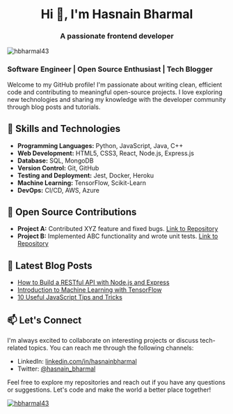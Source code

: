 <h1 align="center">Hi 👋, I'm Hasnain Bharmal</h1>
<h3 align="center">A passionate frontend developer</h3>

<p align="left"> <img src="https://komarev.com/ghpvc/?username=hbharmal43&label=Profile%20views&color=0e75b6&style=flat" alt="hbharmal43" /> </p>



### Software Engineer | Open Source Enthusiast | Tech Blogger

Welcome to my GitHub profile! I'm passionate about writing clean, efficient code and contributing to meaningful open-source projects. I love exploring new technologies and sharing my knowledge with the developer community through blog posts and tutorials.

## 🚀 Skills and Technologies

- **Programming Languages:** Python, JavaScript, Java, C++
- **Web Development:** HTML5, CSS3, React, Node.js, Express.js
- **Database:** SQL, MongoDB
- **Version Control:** Git, GitHub
- **Testing and Deployment:** Jest, Docker, Heroku
- **Machine Learning:** TensorFlow, Scikit-Learn
- **DevOps:** CI/CD, AWS, Azure


## 🌱 Open Source Contributions

- **Project A:** Contributed XYZ feature and fixed bugs. [Link to Repository](https://github.com/project-a)
- **Project B:** Implemented ABC functionality and wrote unit tests. [Link to Repository](https://github.com/project-b)

## 📝 Latest Blog Posts

- [How to Build a RESTful API with Node.js and Express](https://yourblog.com/post1)
- [Introduction to Machine Learning with TensorFlow](https://yourblog.com/post2)
- [10 Useful JavaScript Tips and Tricks](https://yourblog.com/post3)

## 📫 Let's Connect

I'm always excited to collaborate on interesting projects or discuss tech-related topics. You can reach me through the following channels:

- LinkedIn: [linkedin.com/in/hasnainbharmal](https://www.linkedin.com/in/hasnainbharmal)
- Twitter: [@hasnain_bharmal](https://twitter.com/hasnain_bharmal)

Feel free to explore my repositories and reach out if you have any questions or suggestions. Let's code and make the world a better place together!
<p align="left"> <a href="https://github.com/ryo-ma/github-profile-trophy"><img src="https://github-profile-trophy.vercel.app/?username=hbharmal43" alt="hbharmal43" /></a> </p>

